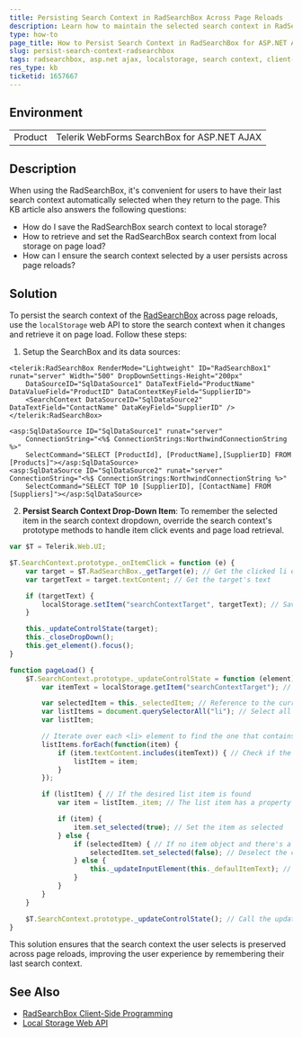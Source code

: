 ```yaml
---
title: Persisting Search Context in RadSearchBox Across Page Reloads
description: Learn how to maintain the selected search context in RadSearchBox for ASP.NET AJAX using local storage, ensuring the last search context is preset after a page reload.
type: how-to
page_title: How to Persist Search Context in RadSearchBox for ASP.NET AJAX
slug: persist-search-context-radsearchbox
tags: radsearchbox, asp.net ajax, localstorage, search context, client-side
res_type: kb
ticketid: 1657667
---
```


## Environment

<table>
    <tr>
        <td>Product</td>
        <td>Telerik WebForms SearchBox for ASP.NET AJAX</td>
    </tr>
</table>

## Description

When using the RadSearchBox, it's convenient for users to have their last search context automatically selected when they return to the page. This KB article also answers the following questions:

- How do I save the RadSearchBox search context to local storage?
- How to retrieve and set the RadSearchBox search context from local storage on page load?
- How can I ensure the search context selected by a user persists across page reloads?

## Solution

To persist the search context of the [RadSearchBox](https://docs.telerik.com/devtools/aspnet-ajax/controls/searchbox/client-side-programming/events/onclientsearch#onclientsearch) across page reloads, use the `localStorage` web API to store the search context when it changes and retrieve it on page load. Follow these steps:

1. Setup the SearchBox and its data sources: 

````ASP.NET
<telerik:RadSearchBox RenderMode="Lightweight" ID="RadSearchBox1" runat="server" Width="500" DropDownSettings-Height="200px"
    DataSourceID="SqlDataSource1" DataTextField="ProductName" DataValueField="ProductID" DataContextKeyField="SupplierID">
    <SearchContext DataSourceID="SqlDataSource2" DataTextField="ContactName" DataKeyField="SupplierID" />
</telerik:RadSearchBox>

<asp:SqlDataSource ID="SqlDataSource1" runat="server"
    ConnectionString="<%$ ConnectionStrings:NorthwindConnectionString %>"
    SelectCommand="SELECT [ProductId], [ProductName],[SupplierID] FROM [Products]"></asp:SqlDataSource>
<asp:SqlDataSource ID="SqlDataSource2" runat="server" ConnectionString="<%$ ConnectionStrings:NorthwindConnectionString %>"
    SelectCommand="SELECT TOP 10 [SupplierID], [ContactName] FROM [Suppliers]"></asp:SqlDataSource>
````

2. **Persist Search Context Drop-Down Item**: To remember the selected item in the search context dropdown, override the search context's prototype methods to handle item click events and page load retrieval.

````JavaScript
var $T = Telerik.Web.UI;

$T.SearchContext.prototype._onItemClick = function (e) {
    var target = $T.RadSearchBox._getTarget(e); // Get the clicked li element
    var targetText = target.textContent; // Get the target's text 

    if (targetText) {
        localStorage.setItem("searchContextTarget", targetText); // Save the text in the local storage
    }

    this._updateControlState(target);
    this._closeDropDown();
    this.get_element().focus();
}

function pageLoad() {
    $T.SearchContext.prototype._updateControlState = function (element) {
        var itemText = localStorage.getItem("searchContextTarget"); // Retrieve the item from local storage

        var selectedItem = this._selectedItem; // Reference to the currently selected item in the SearchContext
        var listItems = document.querySelectorAll("li"); // Select all <li> elements in the document
        var listItem;

        // Iterate over each <li> element to find the one that contains the text from local storage
        listItems.forEach(function(item) {
            if (item.textContent.includes(itemText)) { // Check if the text includes the desired item
                listItem = item;
            }
        });

        if (listItem) { // If the desired list item is found
            var item = listItem._item; // The list item has a property _item which refers to the relevant object

            if (item) { 
                item.set_selected(true); // Set the item as selected
            } else {
                if (selectedItem) { // If no item object and there's a selected item
                    selectedItem.set_selected(false); // Deselect the currently selected item
                } else {
                    this._updateInputElement(this._defaulItemText); // Update the input element with a default item text if no item is selected
                }
            }
        }
    }

    $T.SearchContext.prototype._updateControlState(); // Call the updated _updateControlState function
}
````

This solution ensures that the search context the user selects is preserved across page reloads, improving the user experience by remembering their last search context.

## See Also

- [RadSearchBox Client-Side Programming](https://docs.telerik.com/devtools/aspnet-ajax/controls/searchbox/client-side-programming/overview)
- [Local Storage Web API](https://developer.mozilla.org/en-US/docs/Web/API/Window/localStorage)
